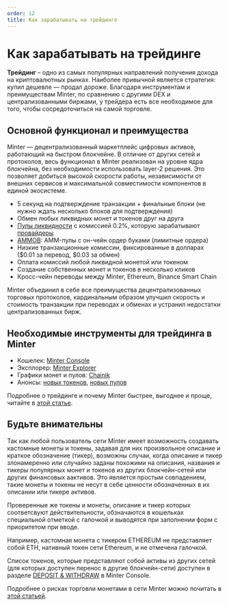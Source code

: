 ```yaml
---
order: 12
title: Как зарабатывать на трейдинге
---
```


# Как зарабатывать на трейдинге

**Трейдинг** – одно из самых популярных направлений получения дохода на криптовалютных рынках. Наиболее привычной является стратегия: купил дешевле — продал дороже. Благодаря инструментам и преимуществам Minter, по сравнению с другими DEX и централизованными биржами, у трейдера есть все необходимое для того, чтобы сосредоточиться на самой торговле.

## Основной функционал и преимущества

Minter — децентрализованный маркетплейс цифровых активов, работающий на быстром блокчейне. В отличие от других сетей и протоколов, весь функционал в Minter реализован на уровне ядра блокчейна, без необходимости использовать layer-2 решения. Это позволяет добиться высокой скорости работы, независимости от внешних сервисов и максимальной совместимости компонентов в единой экосистеме.

- 5 секунд на подтверждение транзакции + финальные блоки (не нужно ждать несколько блоков для подтверждения)
- Обмен любых ликвидных монет и токенов друг на друга
- [Пулы ликвидности](/ru/earn/liquidity-pools) с комиссией 0.2%, которую зарабатывают [провайдеры](/ru/earn/liquidity-providers)
- [AMMOB](https://daniillashin.medium.com/minter-2-on-chain-automated-market-maker-with-order-book-5c98869682c9): AMM-пулы с он-чейн ордер буками (лимитные ордера)
- Низкие транзакционные комиссии, фиксированные в долларах ($0.01 за перевод, $0.03 за обмен)
- Оплата комиссий любой ликвидной монетой или токеном
- Создание собственных монет и токенов в несколько кликов
- Кросс-чейн переводы между Minter, Ethereum, Binance Smart Chain

Minter объединил в себе все преимущества децентрализованных торговых протоколов, кардинальным образом улучшил скорость и стоимость транзакции при переводах и обменах и устранил недостатки централизованных бирж.

## Необходимые инструменты для трейдинга в Minter

- Кошелек: [Minter Console](https://console.minter.network/ru/)
- Эксплорер: [Minter Explorer](https://explorer.minter.network/)
- Графики монет и пулов: [Chainik](https://chainik.io/)
- Анонсы: [новых токенов](https://t.me/coinfeed), [новых пулов](https://t.me/poolfeed)

Подробнее о трейдинге и почему Minter быстрее, выгоднее и проще, читайте в [этой статье](https://minterteam.medium.com/%D1%82%D1%80%D0%B5%D0%B9%D0%B4%D0%B8%D0%BD%D0%B3-%D0%B2-minter-%D0%B1%D1%8B%D1%81%D1%82%D1%80%D0%B5%D0%B5-%D0%B2%D1%8B%D0%B3%D0%BE%D0%B4%D0%BD%D0%B5%D0%B5-%D0%BF%D1%80%D0%BE%D1%89%D0%B5-2880e7da03de).

## Будьте внимательны

Так как любой пользователь сети Minter имеет возможность создавать кастомные монеты и токены, задавая для них произвольное описание и краткое обозначение (тикер), возможны случаи, когда описание и тикер злонамеренно или случайно заданы похожими на описания, названия и тикеры популярных монет и токенов из других блокчейн-сетей или других финансовых аактивов. Это является простым совпадением, такие монеты и токены не несут в себе ценности обозначенных в их описании или тикере активов.

Проверенные же токены и монеты, описание и тикер которых соответсвуют действительности, обзначаются в кошельках специальной отметкой с галочкой и выводятся при заполнении форм с приоритетом при вводе. 

Например, кастомная монета с тикером ETHEREUM не представляет собой ETH, нативный токен сети Ethereum, и не отмечена галочкой. 

Список токенов, которые представляют собой активы из других сетей (для которых доступен перенос в другие блокчейн-сети) доступен в разделе [DEPOSIT & WITHDRAW](https://console.minter.network/ru/hub)  в Minter Console.

Подробнее о рисках торговли монетами в сети Minter можно почитать в [этой статьей](https://teletype.in/@biplenta/trading-risks).
